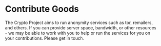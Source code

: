 # Contribute Goods

The Crypto Project aims to run anonymity services such as tor, remailers, and others.  If you can provide server space, bandwidth, or other resources - we may be able to work with you to help or run the services for you on your contributions.  Please get in touch.